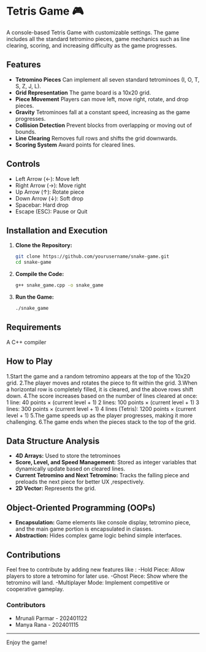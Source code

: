 # Tetris Game 🎮

A console-based Tetris Game with customizable settings. The game includes all the standard tetromino pieces, game mechanics such as line clearing, scoring, and increasing difficulty as the game progresses.

## Features

- **Tetromino Pieces**  Can implement all seven standard tetrominoes (I, O, T, S, Z, J, L).
- **Grid Representation** The game board is a 10x20 grid.
- **Piece Movement** Players can move left, move right, rotate, and drop pieces.
- **Gravity** Tetrominoes fall at a constant speed, increasing as the game progresses.
- **Collision Detection** Prevent blocks from overlapping or moving out of bounds.
- **Line Clearing** Removes full rows and shifts the grid downwards.
- **Scoring System** Award points for cleared lines.

## Controls
- Left Arrow (←): Move left
- Right Arrow (→): Move right
- Up Arrow (↑): Rotate piece
- Down Arrow (↓): Soft drop
- Spacebar: Hard drop
- Escape (ESC): Pause or Quit


## Installation and Execution 

1. **Clone the Repository:**
   ```sh
   git clone https://github.com/yourusername/snake-game.git
   cd snake-game
   ```

2. **Compile the Code:**
   ```sh
   g++ snake_game.cpp -o snake_game
   ```
3. **Run the Game:**
   ```sh
   ./snake_game
   ```

## Requirements

 A C++ compiler 


## How to Play

1.Start the game and a random tetromino appears at the top of the 10x20 grid.
2.The player moves and rotates the piece to fit within the grid.
3.When a horizontal row is completely filled, it is cleared, and the above rows shift down.
4.The score increases based on the number of lines cleared at once:
    1 line: 40 points × (current level + 1)
    2 lines: 100 points × (current level + 1)
    3 lines: 300 points × (current level + 1)
    4 lines (Tetris): 1200 points × (current level + 1)
5.The game speeds up as the player progresses, making it more challenging.
6.The game ends when the pieces stack to the top of the grid.


## Data Structure Analysis

- **4D Arrays:** Used to store the tetrominoes
- **Score, Level, and Speed Management:** Stored as integer variables that dynamically update based on cleared lines.
- **Current Tetromino and Next Tetromino:** Tracks the falling piece and preloads the next piece for better UX ,respectively.
- **2D Vector:** Represents the grid.

## Object-Oriented Programming (OOPs)

-  **Encapsulation:** Game elements like console display, tetromino piece, and the main game portion is encapsulated in classes.
-  **Abstraction:** Hides complex game logic behind simple interfaces.

## Contributions

Feel free to contribute by adding new features like :
    -Hold Piece: Allow players to store a tetromino for later use.
    -Ghost Piece: Show where the tetromino will land.
    -Multiplayer Mode: Implement competitive or cooperative gameplay.

### Contributors
- Mrunali Parmar - 202401122
- Manya Rana - 202401115

---

Enjoy the game!

